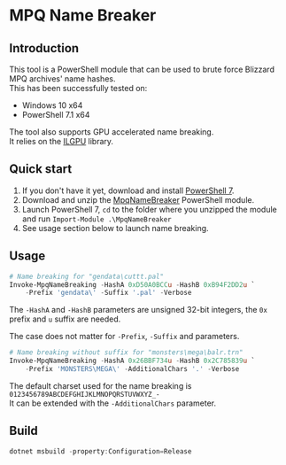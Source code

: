 # MPQ Name Breaker
## Introduction

This tool is a PowerShell module that can be used to brute force Blizzard MPQ archives' name hashes.  
This has been successfully tested on:
- Windows 10 x64
- PowerShell 7.1 x64

The tool also supports GPU accelerated name breaking.  
It relies on the [ILGPU](http://www.ilgpu.net) library.


## Quick start

1. If you don't have it yet, download and install [PowerShell 7](https://github.com/PowerShell/PowerShell/releases/latest).
2. Download and unzip the [MpqNameBreaker](https://github.com/savagesteel/mpq-name-breaker/releases) PowerShell module.
3. Launch PowerShell 7, `cd` to the folder where you unzipped the module and run `Import-Module .\MpqNameBreaker`
4. See usage section below to launch name breaking.


## Usage

```powershell
# Name breaking for "gendata\cuttt.pal"
Invoke-MpqNameBreaking -HashA 0xD50A0BCCu -HashB 0xB94F2DD2u `
    -Prefix 'gendata\' -Suffix '.pal' -Verbose
```

The `-HashA` and `-HashB` parameters are unsigned 32-bit integers, the `0x` prefix and `u` suffix are needed.

The case does not matter for `-Prefix`, `-Suffix` and parameters.  

```powershell
# Name breaking without suffix for "monsters\mega\balr.trn"
Invoke-MpqNameBreaking -HashA 0x26BBF734u -HashB 0x2C785839u `
    -Prefix 'MONSTERS\MEGA\' -AdditionalChars '.' -Verbose
```

The default charset used for the name breaking is `0123456789ABCDEFGHIJKLMNOPQRSTUVWXYZ_-`  
It can be extended with the `-AdditionalChars` parameter.


## Build

```powershell
dotnet msbuild -property:Configuration=Release
```
